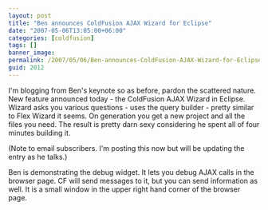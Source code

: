 ```yaml
---
layout: post
title: "Ben announces ColdFusion AJAX Wizard for Eclipse"
date: "2007-05-06T13:05:00+06:00"
categories: [coldfusion]
tags: []
banner_image: 
permalink: /2007/05/06/Ben-announces-ColdFusion-AJAX-Wizard-for-Eclipse
guid: 2012
---
```


I'm blogging from Ben's keynote so as before, pardon the scattered nature. New feature announced today - the ColdFusion AJAX Wizard in Eclipse. Wizard asks you various questions - uses the query builder - pretty similar to Flex Wizard it seems. On generation you get a new project and all the files you need. The result is pretty darn sexy considering he spent all of four minutes building it. 

(Note to email subscribers. I'm posting this now but will be updating the entry as he talks.)

Ben is demonstrating the debug widget. It lets you debug AJAX calls in the browser page. CF will send messages to it, but you can send information as well. It is a small window in the upper right hand corner of the browser page.